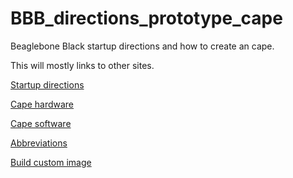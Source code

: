 # BBB_directions_prototype_cape
Beaglebone Black startup directions and how to create an cape.

This will mostly links to other sites.

[Startup directions](https://github.com/stahta01/BBB_directions/blob/main/startup.md)

[Cape hardware](cape_hardware.md)

[Cape software](cape_software.md)

[Abbreviations](https://github.com/stahta01/BBB_directions/blob/main/abbreviations.md)

[Build custom image](build_custom_image.md)
